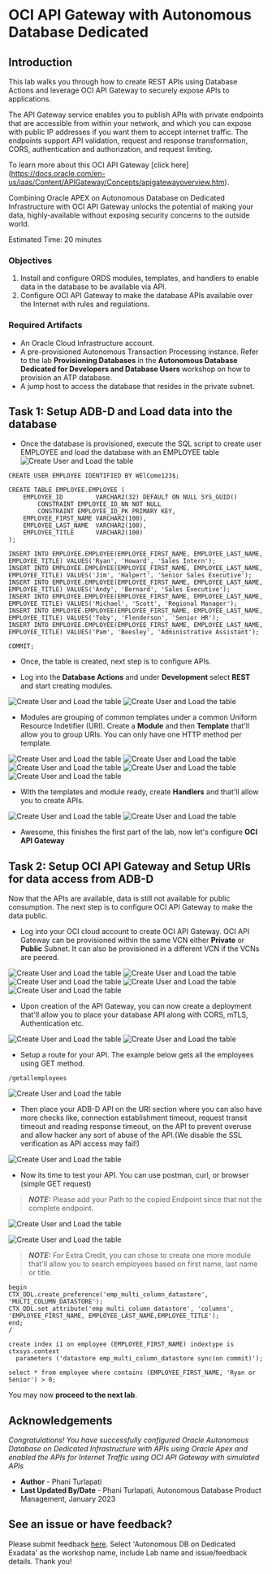 # OCI API Gateway with Autonomous Database Dedicated


## Introduction
This lab walks you through how to create REST APIs using Database Actions and leverage OCI API Gateway to securely expose APIs to applications.



The API Gateway service enables you to publish APIs with private endpoints that are accessible from within your network, and which you can expose with public IP addresses if you want them to accept internet traffic. The endpoints support API validation, request and response transformation, CORS, authentication and authorization, and request limiting. 

To learn more about this OCI API Gateway [click here] (https://docs.oracle.com/en-us/iaas/Content/APIGateway/Concepts/apigatewayoverview.htm).  

Combining Oracle APEX on Autonomous Database on Dedicated Infrastructure with OCI API Gateway unlocks the potential of making your data, highly-available without exposing security concerns to the outside world.

Estimated Time: 20 minutes

### Objectives

1. Install and configure ORDS modules, templates, and handlers to enable data in the database to be available via API.
2. Configure OCI API Gateway to make the database APIs available over the Internet with rules and regulations. 

### Required Artifacts

- An Oracle Cloud Infrastructure account.
- A pre-provisioned Autonomous Transaction Processing instance. Refer to the lab **Provisioning Databases** in the **Autonomous Database Dedicated for Developers and Database Users** workshop on how to provision an ATP database.
- A jump host to access the database that resides in the private subnet.

## Task 1: Setup ADB-D and Load data into the database

- Once the database is provisioned, execute the SQL script to create user EMPLOYEE and load the database with an EMPLOYEE table![Create User and Load the table](./images/database-tools.png " ")

```
CREATE USER EMPLOYEE IDENTIFIED BY WElCome123$;

CREATE TABLE EMPLOYEE.EMPLOYEE (
    EMPLOYEE_ID         VARCHAR2(32) DEFAULT ON NULL SYS_GUID()
        CONSTRAINT EMPLOYEE_ID_NN NOT NULL
        CONSTRAINT EMPLOYEE_ID_PK PRIMARY KEY,
    EMPLOYEE_FIRST_NAME VARCHAR2(100),
    EMPLOYEE_LAST_NAME  VARCHAR2(100), 
    EMPLOYEE_TITLE      VARCHAR2(100)
);

INSERT INTO EMPLOYEE.EMPLOYEE(EMPLOYEE_FIRST_NAME, EMPLOYEE_LAST_NAME, EMPLOYEE_TITLE) VALUES('Ryan', 'Howard', 'Sales Intern');
INSERT INTO EMPLOYEE.EMPLOYEE(EMPLOYEE_FIRST_NAME, EMPLOYEE_LAST_NAME, EMPLOYEE_TITLE) VALUES('Jim', 'Halpert', 'Senior Sales Executive');
INSERT INTO EMPLOYEE.EMPLOYEE(EMPLOYEE_FIRST_NAME, EMPLOYEE_LAST_NAME, EMPLOYEE_TITLE) VALUES('Andy', 'Bernard', 'Sales Executive');
INSERT INTO EMPLOYEE.EMPLOYEE(EMPLOYEE_FIRST_NAME, EMPLOYEE_LAST_NAME, EMPLOYEE_TITLE) VALUES('Michael', 'Scott', 'Regional Manager');
INSERT INTO EMPLOYEE.EMPLOYEE(EMPLOYEE_FIRST_NAME, EMPLOYEE_LAST_NAME, EMPLOYEE_TITLE) VALUES('Toby', 'Flenderson', 'Senior HR');
INSERT INTO EMPLOYEE.EMPLOYEE(EMPLOYEE_FIRST_NAME, EMPLOYEE_LAST_NAME, EMPLOYEE_TITLE) VALUES('Pam', 'Beesley', 'Administrative Assistant');

COMMIT;
```

- Once, the table is created, next step is to configure APIs. 

- Log into the **Database Actions** and under **Development** select **REST** and start creating modules.

![Create User and Load the table](./images/ords-rest.png " ")
![Create User and Load the table](./images/ords-rest-1.png " ")

- Modules are grouping of common templates under a common Uniform Resource Indetifier (URI). Create a **Module** and then **Template** that'll allow you to group URIs. You can only have one HTTP method per template.

![Create User and Load the table](./images/ords-rest-8.png " ")
![Create User and Load the table](./images/ords-rest-7.png " ")
![Create User and Load the table](./images/ords-rest-2.png " ")
![Create User and Load the table](./images/ords-rest-3.png " ")
![Create User and Load the table](./images/ords-rest-4.png " ")


- With the templates and module ready, create **Handlers** and  that'll allow you to create APIs.

![Create User and Load the table](./images/ords-rest-5.png " ")
![Create User and Load the table](./images/ords-rest-6.png " ")




- Awesome, this finishes the first part of the lab, now let's configure **OCI API Gateway**  

## Task 2: Setup OCI API Gateway and Setup URIs for data access from ADB-D

Now that the APIs are available, data is still not available for public consumption. The next step is to configure OCI API Gateway to make the data public.   

- Log into your OCI cloud account to create OCI API Gateway. OCI API Gateway can be provisioned within the same VCN either **Private** or **Public** Subnet. It can also be provisioned in a different VCN if the VCNs are peered. 

![Create User and Load the table](./images/oci-api-gateway.png " ")
![Create User and Load the table](./images/oci-api-gateway-1.png " ")
![Create User and Load the table](./images/oci-api-gateway-2.png " ")
![Create User and Load the table](./images/oci-api-gateway-3.png " ")
![Create User and Load the table](./images/oci-api-gateway-4.png " ")

- Upon creation of the API Gateway, you can now create a deployment that'll allow you to place your database API along with CORS, mTLS, Authentication etc.

![Create User and Load the table](./images/oci-api-gateway-5.png " ")
![Create User and Load the table](./images/oci-api-gateway-6.png " ")

- Setup a route for your API. The example below gets all the employees using GET method. 

```
/getallemployees
```

![Create User and Load the table](./images/oci-api-gateway-7.png " ")

- Then place your ADB-D API on the URI section where you can also have more checks like, connection establishment timeout, request transit timeout and reading response timeout, on the API to prevent overuse and allow hacker any sort of abuse of the API.(We disable the SSL verification as API access may fail!)

![Create User and Load the table](./images/oci-api-gateway-8.png " ")

- Now its time to test your API. You can use postman, curl, or browser (simple GET request)

> **_NOTE:_**  Please add your Path to the copied Endpoint since that not the complete endpoint.

![Create User and Load the table](./images/oci-api-gateway-11.png " ")

![Create User and Load the table](./images/oci-api-gateway-9.png " ")

> **_NOTE:_** For Extra Credit, you can chose to create one more module that'll allow you to search employees based on first name, last name or title. 
```
begin
CTX_DDL.create_preference('emp_multi_column_datastore', 'MULTI_COLUMN_DATASTORE');
CTX_DDL.set_attribute('emp_multi_column_datastore', 'columns', 'EMPLOYEE_FIRST_NAME, EMPLOYEE_LAST_NAME,EMPLOYEE_TITLE');
end;
/

create index i1 on employee (EMPLOYEE_FIRST_NAME) indextype is ctxsys.context
  parameters ('datastore emp_multi_column_datastore sync(on commit)');

select * from employee where contains (EMPLOYEE_FIRST_NAME, 'Ryan or Senior') > 0;
```

You may now **proceed to the next lab**.

## Acknowledgements
*Congratulations! You have successfully configured Oracle Autonomous Database on Dedicated Infrastructure with APIs using Oracle Apex and enabled the APIs for Internet Traffic using OCI API Gateway with simulated APIs*

- **Author** - Phani Turlapati
- **Last Updated By/Date** - Phani Turlapati, Autonomous Database Product Management, January 2023

## See an issue or have feedback?  
Please submit feedback [here](https://apexapps.oracle.com/pls/apex/f?p=133:1:::::P1_FEEDBACK:1).   Select 'Autonomous DB on Dedicated Exadata' as the workshop name, include Lab name and issue/feedback details. Thank you!


